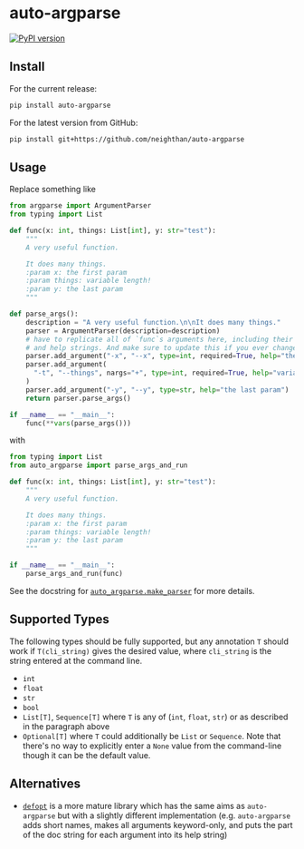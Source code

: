 # auto-argparse

[![PyPI version](https://badge.fury.io/py/auto-argparse.svg)](https://badge.fury.io/py/auto-argparse)

## Install

For the current release:

```bash
pip install auto-argparse
```

For the latest version from GitHub:

```bash
pip install git+https://github.com/neighthan/auto-argparse
```

## Usage

Replace something like

```python
from argparse import ArgumentParser
from typing import List

def func(x: int, things: List[int], y: str="test"):
    """
    A very useful function.

    It does many things.
    :param x: the first param
    :param things: variable length!
    :param y: the last param
    """

def parse_args():
    description = "A very useful function.\n\nIt does many things."
    parser = ArgumentParser(description=description)
    # have to replicate all of `func`s arguments here, including their types, defaults,
    # and help strings. And make sure to update this if you ever change `func`!
    parser.add_argument("-x", "--x", type=int, required=True, help="the first param")
    parser.add_argument(
      "-t", "--things", nargs="+", type=int, required=True, help="variable length!"
    )
    parser.add_argument("-y", "--y", type=str, help="the last param")
    return parser.parse_args()

if __name__ == "__main__":
    func(**vars(parse_args()))
```

with

```python
from typing import List
from auto_argparse import parse_args_and_run

def func(x: int, things: List[int], y: str="test"):
    """
    A very useful function.

    It does many things.
    :param x: the first param
    :param things: variable length!
    :param y: the last param
    """

if __name__ == "__main__":
    parse_args_and_run(func)
```

See the docstring for [`auto_argparse.make_parser`] for more details.

## Supported Types

The following types should be fully supported, but any annotation `T` should work if `T(cli_string)` gives the desired value, where `cli_string` is the string entered at the command line.
* `int`
* `float`
* `str`
* `bool`
* `List[T]`, `Sequence[T]` where `T` is any of (`int`, `float`, `str`) or as described in the paragraph above
* `Optional[T]` where `T` could additionally be `List` or `Sequence`. Note that there's no way to explicitly enter a `None` value from the command-line though it can be the default value.

## Alternatives

* [`defopt`] is a more mature library which has the same aims as `auto-argparse` but with a slightly different implementation (e.g. `auto-argparse` adds short names, makes all arguments keyword-only, and puts the part of the doc string for each argument into its help string)

[`auto_argparse.make_parser`]: auto_argparse/auto_argparse.py
[`defopt`]: https://github.com/anntzer/defopt
